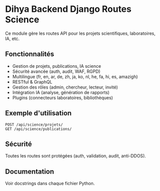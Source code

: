 # Dihya Backend Django Routes Science

Ce module gère les routes API pour les projets scientifiques, laboratoires, IA, etc.

## Fonctionnalités
- Gestion de projets, publications, IA science
- Sécurité avancée (auth, audit, WAF, RGPD)
- Multilingue (fr, en, ar, de, zh, ja, ko, nl, he, fa, hi, es, amazigh)
- RESTful & GraphQL
- Gestion des rôles (admin, chercheur, lecteur, invité)
- Intégration IA (analyse, génération de rapports)
- Plugins (connecteurs laboratoires, bibliothèques)

## Exemple d'utilisation
```http
POST /api/science/projets/
GET /api/science/publications/
```

## Sécurité
Toutes les routes sont protégées (auth, validation, audit, anti-DDOS).

## Documentation
Voir docstrings dans chaque fichier Python.
